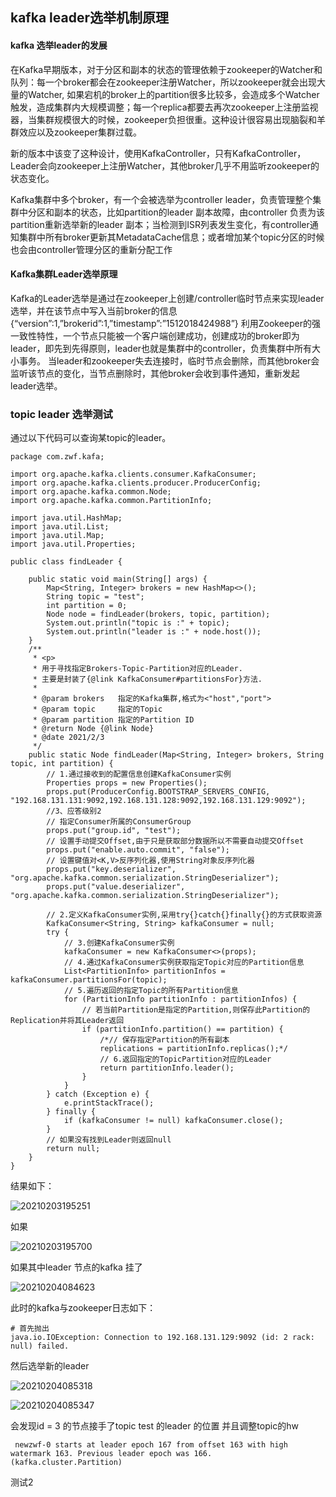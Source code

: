 
## kafka leader选举机制原理

#### kafka 选举leader的发展

在Kafka早期版本，对于分区和副本的状态的管理依赖于zookeeper的Watcher和队列：每一个broker都会在zookeeper注册Watcher，所以zookeeper就会出现大量的Watcher, 如果宕机的broker上的partition很多比较多，会造成多个Watcher触发，造成集群内大规模调整；每一个replica都要去再次zookeeper上注册监视器，当集群规模很大的时候，zookeeper负担很重。这种设计很容易出现脑裂和羊群效应以及zookeeper集群过载。

新的版本中该变了这种设计，使用KafkaController，只有KafkaController，Leader会向zookeeper上注册Watcher，其他broker几乎不用监听zookeeper的状态变化。

Kafka集群中多个broker，有一个会被选举为controller leader，负责管理整个集群中分区和副本的状态，比如partition的leader 副本故障，由controller 负责为该partition重新选举新的leader 副本；当检测到ISR列表发生变化，有controller通知集群中所有broker更新其MetadataCache信息；或者增加某个topic分区的时候也会由controller管理分区的重新分配工作

#### Kafka集群Leader选举原理

Kafka的Leader选举是通过在zookeeper上创建/controller临时节点来实现leader选举，并在该节点中写入当前broker的信息
{“version”:1,”brokerid”:1,”timestamp”:”1512018424988”}
利用Zookeeper的强一致性特性，一个节点只能被一个客户端创建成功，创建成功的broker即为leader，即先到先得原则，leader也就是集群中的controller，负责集群中所有大小事务。
当leader和zookeeper失去连接时，临时节点会删除，而其他broker会监听该节点的变化，当节点删除时，其他broker会收到事件通知，重新发起leader选举。

### topic leader 选举测试
通过以下代码可以查询某topic的leader。
```
package com.zwf.kafa;

import org.apache.kafka.clients.consumer.KafkaConsumer;
import org.apache.kafka.clients.producer.ProducerConfig;
import org.apache.kafka.common.Node;
import org.apache.kafka.common.PartitionInfo;

import java.util.HashMap;
import java.util.List;
import java.util.Map;
import java.util.Properties;

public class findLeader {

    public static void main(String[] args) {
        Map<String, Integer> brokers = new HashMap<>();
        String topic = "test";
        int partition = 0;
        Node node = findLeader(brokers, topic, partition);
        System.out.println("topic is :" + topic);
        System.out.println("leader is :" + node.host());
    }
    /**
     * <p>
     * 用于寻找指定Brokers-Topic-Partition对应的Leader.
     * 主要是封装了{@link KafkaConsumer#partitionsFor}方法.
     *
     * @param brokers   指定的Kafka集群,格式为<"host","port">
     * @param topic     指定的Topic
     * @param partition 指定的Partition ID
     * @return Node {@link Node}
     * @date 2021/2/3
     */
    public static Node findLeader(Map<String, Integer> brokers, String topic, int partition) {
        // 1.通过接收到的配置信息创建KafkaConsumer实例
        Properties props = new Properties();
        props.put(ProducerConfig.BOOTSTRAP_SERVERS_CONFIG, "192.168.131.131:9092,192.168.131.128:9092,192.168.131.129:9092");
        //3、应答级别2
        // 指定Consumer所属的ConsumerGroup
        props.put("group.id", "test");
        // 设置手动提交Offset,由于只是获取部分数据所以不需要自动提交Offset
        props.put("enable.auto.commit", "false");
        // 设置键值对<K,V>反序列化器,使用String对象反序列化器
        props.put("key.deserializer", "org.apache.kafka.common.serialization.StringDeserializer");
        props.put("value.deserializer", "org.apache.kafka.common.serialization.StringDeserializer");

        // 2.定义KafkaConsumer实例,采用try{}catch{}finally{}的方式获取资源
        KafkaConsumer<String, String> kafkaConsumer = null;
        try {
            // 3.创建KafkaConsumer实例
            kafkaConsumer = new KafkaConsumer<>(props);
            // 4.通过KafkaConsumer实例获取指定Topic对应的Partition信息
            List<PartitionInfo> partitionInfos = kafkaConsumer.partitionsFor(topic);
            // 5.遍历返回的指定Topic的所有Partition信息
            for (PartitionInfo partitionInfo : partitionInfos) {
                // 若当前Partition是指定的Partition,则保存此Partition的Replication并将其Leader返回
                if (partitionInfo.partition() == partition) {
                    /*// 保存指定Partition的所有副本
                    replications = partitionInfo.replicas();*/
                    // 6.返回指定的TopicPartition对应的Leader
                    return partitionInfo.leader();
                }
            }
        } catch (Exception e) {
            e.printStackTrace();
        } finally {
            if (kafkaConsumer != null) kafkaConsumer.close();
        }
        // 如果没有找到Leader则返回null
        return null;
    }
}

```
结果如下：

![20210203195251](http://cdn.jsdelivr.net/gh/weifangZ/image@master/image20210203195251.png)


如果

![20210203195700](http://cdn.jsdelivr.net/gh/weifangZ/image@master/image20210203195700.png)

如果其中leader 节点的kafka 挂了

![20210204084623](http://cdn.jsdelivr.net/gh/weifangZ/image@master/image20210204084623.png)

此时的kafka与zookeeper日志如下：
```
# 首先抛出
java.io.IOException: Connection to 192.168.131.129:9092 (id: 2 rack: null) failed.
```

然后选举新的leader

![20210204085318](http://cdn.jsdelivr.net/gh/weifangZ/image@master/image20210204085318.png)

![20210204085347](http://cdn.jsdelivr.net/gh/weifangZ/image@master/image20210204085347.png)

会发现id = 3 的节点接手了topic test 的leader 的位置
并且调整topic的hw
```
 newzwf-0 starts at leader epoch 167 from offset 163 with high watermark 163. Previous leader epoch was 166. (kafka.cluster.Partition)
```

测试2
